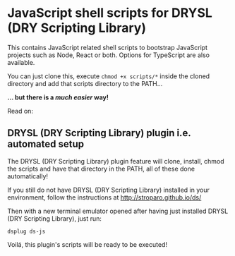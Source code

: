 # JavaScript shell scripts for DRYSL (DRY Scripting Library)

This contains JavaScript related shell scripts to bootstrap JavaScript projects such as Node, React or both. Options for TypeScript are also available.

You can just clone this, execute ```chmod +x scripts/*``` inside the cloned directory and add that scripts directory to the PATH...

**... but there is a *much easier* way!**

Read on:

## DRYSL (DRY Scripting Library) plugin i.e. automated setup

The DRYSL (DRY Scripting Library) plugin feature will clone, install, chmod the scripts and have that directory in the PATH, all of these done automatically!

If you still do not have DRYSL (DRY Scripting Library) installed in your environment, follow the instructions at http://stroparo.github.io/ds/

Then with a new terminal emulator opened after having just installed DRYSL (DRY Scripting Library), just run:

```dsplug ds-js```

Voilá, this plugin's scripts will be ready to be executed!
